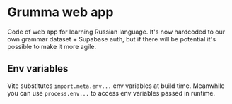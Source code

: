 # Grumma web app

Code of web app for learning Russian language.
It's now hardcoded to our own grammar dataset + Supabase auth, but if there will be potential it's possible to make it more agile.

## Env variables

Vite substitutes `import.meta.env...` env variables at build time.
Meanwhile you can use `process.env...` to access env variables passed in runtime. 
